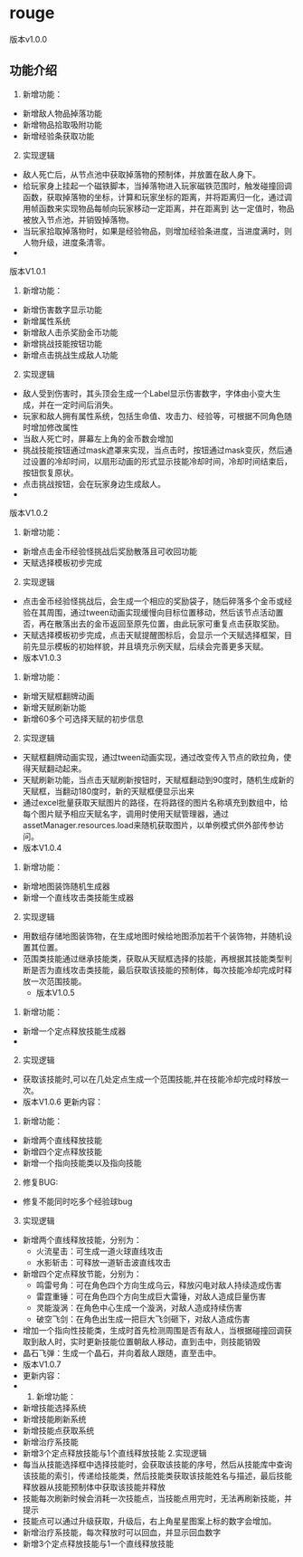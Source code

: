 # rouge

版本v1.0.0

## 功能介绍

1. 新增功能：
- 新增敌人物品掉落功能
- 新增物品拾取吸附功能
- 新增经验条获取功能
2. 实现逻辑
 - 敌人死亡后，从节点池中获取掉落物的预制体，并放置在敌人身下。
 - 给玩家身上挂起一个磁铁脚本，当掉落物进入玩家磁铁范围时，触发碰撞回调函数，获取掉落物的坐标，计算和玩家坐标的距离，并将距离归一化，通过调用帧函数来实现物品每帧向玩家移动一定距离，并在距离到 达一定值时，物品被放入节点池，并销毁掉落物。
 - 当玩家拾取掉落物时，如果是经验物品，则增加经验条进度，当进度满时，则人物升级，进度条清零。
 - 

版本V1.0.1 
1. 新增功能：
 - 新增伤害数字显示功能
 - 新增属性系统
 - 新增敌人击杀奖励金币功能
 - 新增挑战技能按钮功能
 - 新增点击挑战生成敌人功能
2. 实现逻辑
- 敌人受到伤害时，其头顶会生成一个Label显示伤害数字，字体由小变大生成，并在一定时间后消失。
- 玩家和敌人拥有属性系统，包括生命值、攻击力、经验等，可根据不同角色随时增加修改属性
- 当敌人死亡时，屏幕左上角的金币数会增加
- 挑战技能按钮通过mask遮罩来实现，当点击时，按钮通过mask变灰，然后通过设置的冷却时间，以扇形动画的形式显示技能冷却时间，冷却时间结束后，按钮恢复原状。
- 点击挑战按钮，会在玩家身边生成敌人。
- 
  
 版本V1.0.2 
1. 新增功能：
 - 新增点击金币经验怪挑战后奖励散落且可收回功能
 - 天赋选择模板初步完成
2. 实现逻辑
- 点击金币经验怪挑战后，会生成一个相应的奖励袋子，随后碎落多个金币或经验在其周围，通过tween动画实现缓慢向目标位置移动，然后该节点活动置否，再在散落出去的金币返回至原先位置，由此玩家可重复点击获取奖励。
- 天赋选择模板初步完成，点击天赋提醒图标后，会显示一个天赋选择框架，目前先显示模板的初始样貌，并且填充示例天赋，后续会完善更多天赋。
- 
  版本V1.0.3 
1. 新增功能：
- 新增天赋框翻牌动画
- 新增天赋刷新功能 
- 新增60多个可选择天赋的初步信息
2. 实现逻辑
- 天赋框翻牌动画实现，通过tween动画实现，通过改变传入节点的欧拉角，使得天赋翻动起来。
- 天赋刷新功能，当点击天赋刷新按钮时，天赋框翻动到90度时，随机生成新的天赋框，当翻动180度时，新的天赋框便显示出来
- 通过excel批量获取天赋图片的路径，在将路径的图片名称填充到数组中，给每个图片赋予相应天赋名字，调用时使用天赋管理器，通过assetManager.resources.load来随机获取图片，以单例模式供外部传参访问。
- 版本V1.0.4 
1. 新增功能：
- 新增地图装饰随机生成器
- 新增一个直线攻击类技能生成器
2. 实现逻辑
- 用数组存储地图装饰物，在生成地图时候给地图添加若干个装饰物，并随机设置其位置。
- 范围类技能通过继承技能类，获取从天赋框选择的技能，再根据其技能类型判断是否为直线攻击类技能，最后获取该技能的预制体，每次技能冷却完成时释放一次范围技能。
  - 版本V1.0.5
1. 新增功能：
- 新增一个定点释放技能生成器
- 
2. 实现逻辑
- 获取该技能时,可以在几处定点生成一个范围技能,并在技能冷却完成时释放一次。
- 版本V1.0.6
更新内容：
1. 新增功能：
- 新增两个直线释放技能
- 新增四个定点释放技能
- 新增一个指向技能类以及指向技能         
2. 修复BUG:
- 修复不能同时吃多个经验球bug
3. 实现逻辑
- 新增两个直线释放技能，分别为：
  - 火流星击：可生成一道火球直线攻击
  - 水影斩击：可释放一道斩击波直线攻击
- 新增四个定点释放节能，分别为：
  - 鸣雷号角：可在角色四个方向生成乌云，释放闪电对敌人持续造成伤害
  - 雷霆重锤：可在角色四个方向生成巨大雷锤，对敌人造成巨量伤害
  - 灵能漩涡：在角色中心生成一个漩涡，对敌人造成持续伤害
  - 破空飞剑：在角色出生成一把巨大飞剑砸下，对敌人造成伤害
- 增加一个指向性技能类，生成时首先检测周围是否有敌人，当根据碰撞回调获取到敌人时，实时更新技能位置朝敌人移动，直到击中，则技能销毁
- 晶石飞弹：生成一个晶石，并向着敌人跟随，直至击中。 
- 版本V1.0.7
- 更新内容：
-  1. 新增功能：
- 新增技能选择系统
- 新增技能刷新系统
- 新增技能点获取系统
- 新增治疗系技能
- 新增3个定点释放技能与1个直线释放技能
2.实现逻辑
- 每当从技能选择框中选择技能时，会获取该技能的序号，然后从技能库中查询该技能的索引，传递给技能类，然后技能类获取该技能姓名与描述，最后技能释放器从技能预制体中获取该技能并释放                
- 技能每次刷新时候会消耗一次技能点，当技能点用完时，无法再刷新技能，并提示
- 技能点可以通过升级获取，升级后，右上角星星图案上标的数字会增加。
- 新增治疗系技能，每次释放时可以回血，并显示回血数字
- 新增3个定点释放技能与1一个直线释放技能
              